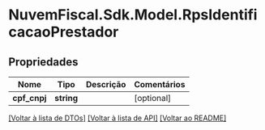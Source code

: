 # NuvemFiscal.Sdk.Model.RpsIdentificacaoPrestador

## Propriedades

Nome | Tipo | Descrição | Comentários
------------ | ------------- | ------------- | -------------
**cpf_cnpj** | **string** |  | [optional] 

[[Voltar à lista de DTOs]](../README.md#documentation-for-models) [[Voltar à lista de API]](../README.md#documentation-for-api-endpoints) [[Voltar ao README]](../README.md)

